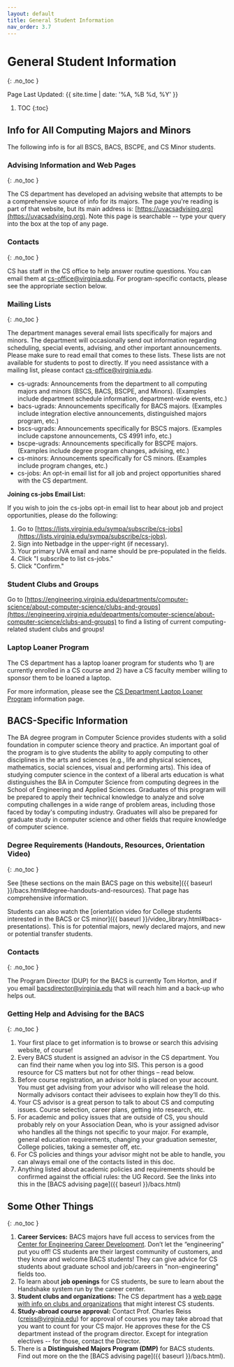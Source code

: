 ```yaml
---
layout: default
title: General Student Information
nav_order: 3.7
---
```


# General Student Information
{: .no_toc }

Page Last Updated: {{ site.time | date: '%A, %B %d, %Y' }}


1. TOC
{:toc}

## Info for All Computing Majors and Minors

The following info is for all BSCS, BACS, BSCPE, and CS Minor students.

### Advising Information and Web Pages
{: .no_toc }

The CS department has developed an advising website that attempts to be a comprehensive source of info for its majors. The page you're reading is part of that website, but its main address is: [https://uvacsadvising.org](https://uvacsadvising.org). Note this page is searchable -- type your query into the box at the top of any page.

### Contacts
{: .no_toc }

CS has staff in the CS office to help answer routine questions. You can email them at [cs-office@virginia.edu](mailto:cs-office@virginia.edu).  For program-specific contacts, please see the appropriate section below.

### Mailing Lists
{: .no_toc }

The department manages several email lists specifically for majors and minors.  The department will occasionally send out information regarding scheduling, special events, advising, and other important announcements.  Please make sure to read email that comes to these lists.  These lists are not available for students to post to directly.  If you need assistance with a mailing list, please contact [cs-office@virginia.edu](mailto:cs-office@virginia.edu).

* cs-ugrads: Announcements from the department to all computing majors and minors (BSCS, BACS, BSCPE, and Minors).  (Examples include department schedule information, department-wide events, etc.)
* bacs-ugrads: Announcements specifically for BACS majors.  (Examples include integration elective announcements, distinguished majors program, etc.)
* bscs-ugrads: Announcements specifically for BSCS majors.  (Examples include capstone announcements, CS 4991 info, etc.)
* bscpe-ugrads: Announcements specifically for BSCPE majors.  (Examples include degree program changes, advising, etc.)
* cs-minors: Announcements specifically for CS minors.  (Examples include program changes, etc.)
* cs-jobs: An opt-in email list for all job and project opportunities shared with the CS department.

__Joining cs-jobs Email List:__

If you wish to join the cs-jobs opt-in email list to hear about job and project opportunities, please do the following:

1. Go to [https://lists.virginia.edu/sympa/subscribe/cs-jobs](https://lists.virginia.edu/sympa/subscribe/cs-jobs).
2. Sign into Netbadge in the upper-right (if necessary).
3. Your primary UVA email and name should be pre-populated in the fields.
4. Click "I subscribe to list cs-jobs."
5. Click "Confirm."

### Student Clubs and Groups

Go to [https://engineering.virginia.edu/departments/computer-science/about-computer-science/clubs-and-groups](https://engineering.virginia.edu/departments/computer-science/about-computer-science/clubs-and-groups) to find a listing of current computing-related student clubs and groups!

### Laptop Loaner Program

The CS department has a laptop loaner program for students who 1) are currently enrolled in a CS course and 2) have a CS faculty member willing to sponsor them to be loaned a laptop.

For more information, please see the [CS Department Laptop Loaner Program](https://www.cs.virginia.edu/wiki/doku.php?id=cs_laptop_loaner) information page.

## BACS-Specific Information

The BA degree program in Computer Science provides students with a solid foundation in computer science theory and practice. An important goal of the program is to give students the ability to apply computing to other disciplines in the arts and sciences (e.g., life and physical sciences, mathematics, social sciences, visual and performing arts). This idea of studying computer science in the context of a liberal arts education is what distinguishes the BA in Computer Science from computing degrees in the School of Engineering and Applied Sciences. Graduates of this program will be prepared to apply their technical knowledge to analyze and solve computing challenges in a wide range of problem areas, including those faced by today's computing industry. Graduates will also be prepared for graduate study in computer science and other fields that require knowledge of computer science.

### Degree Requirements (Handouts, Resources, Orientation Video)
{: .no_toc }

See [these sections on the main BACS page on this website]({{ baseurl }}/bacs.html#degree-handouts-and-resources). That page has comprehensive information.

Students can also watch the [orientation video for College students interested in the BACS or CS minor]({{ baseurl }}/video_library.html#bacs-presentations). This is for potential majors, newly declared majors, and new or potential transfer students.

### Contacts
{: .no_toc }

The Program Director (DUP) for the BACS is currently Tom Horton, and if you email [bacsdirector@virginia.edu](mailto:bacsdirector@virginia.edu) that will reach him and a back-up who helps out.

### Getting Help and Advising for the BACS
{: .no_toc }

1. Your first place to get information is to browse or search this advising website, of course!
2. Every BACS student is assigned an advisor in the CS department. You can find their name when you log into SIS. This person is a good resource for CS matters but not for other things – read below.
3. Before course registration, an advisor hold is placed on your account. You must get advising from your advisor who will release the hold. Normally advisors contact their advisees to explain how they’ll do this.
4. Your CS advisor is a great person to talk to about CS and computing issues. Course selection, career plans, getting into research, etc.
5. For academic and policy issues that are outside of CS, you should probably rely on your Association Dean, who is your assigned advisor who handles all the things not specific to your major. For example, general education requirements, changing your graduation semester, College policies, taking a semester off, etc.
6. For CS policies and things your advisor might not be able to handle, you can always email one of the contacts listed in this doc. 
7. Anything listed about academic policies and requirements should be confirmed against the official rules: the UG Record.  See the links into this in the [BACS advising page]({{ baseurl }}/bacs.html)

## Some Other Things
{: .no_toc }

1. __Career Services:__  BACS majors have full access to services from the [Center for Engineering Career Development](https://engineering.virginia.edu/about/offices/career-development-center-engineering-career-development). Don’t let the “engineering” put you off!  CS students are their largest community of customers, and they know and welcome BACS students! They can give advice for CS students about graduate school and job/careers in "non-engineering" fields too.
2. To learn about __job openings__ for CS students, be sure to learn about the Handshake system run by the career center.
3. __Student clubs and organizations:__ The CS department has a [web page with info on clubs and organizations](https://engineering.virginia.edu/departments/computer-science/about-computer-science/clubs-and-groups) that might interest CS students. 
4. __Study-abroad course approval:__  Contact Prof. Charles Reiss (creiss@virginia.edu) for approval of courses you may take abroad that you want to count for your CS major. He approves these for the CS department instead of the program director. Except for integration electives -- for those, contact the Director.
5. There is a __Distinguished Majors Program (DMP)__ for BACS students.  Find out more on the the [BACS advising page]({{ baseurl }}/bacs.html).
